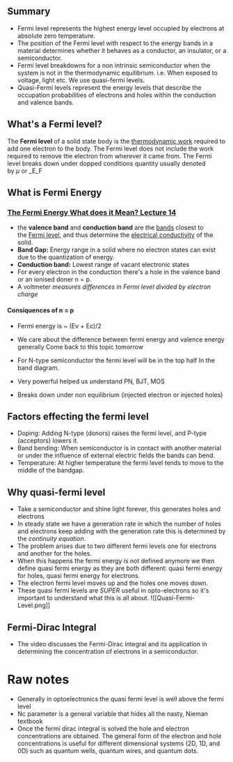 
## Summary
- Fermi level represents the highest energy level occupied by electrons at absolute zero temperature. 
- The position of the Fermi level with respect to the energy bands in a material determines whether it behaves as a conductor, an insulator, or a semiconductor.
- Fermi level breakdowns for a non intrinsic semiconductor when the system is not in the thermodynamic equilibrium. i.e. When exposed to voltage, light etc. We use quasi-fermi levels.
- Quasi-Fermi levels represent the energy levels that describe the occupation probabilities of electrons and holes within the conduction and valence bands.

## What's a Fermi level?
The **Fermi level** of a solid state body is the [thermodynamic work](https://en.wikipedia.org/wiki/Thermodynamic_work) required to add one electron to the body. The Fermi level does not include the work required to remove the electron from wherever it came from. The Fermi level breaks down under dopped conditions
quantity usually denoted by _µ_ or _E_F

## What is Fermi Energy

### [The Fermi Energy What does it Mean? Lecture 14](https://www.youtube.com/watch?v=sH5HkF-9X2c&list=PLmfHzApbF5dYnZTqPDsJj31mOQtD7vDT2&index=15)
- the **valence band** and **conduction band** are the [bands](https://en.wikipedia.org/wiki/Electronic_band_structure "Electronic band structure") closest to the [Fermi level](https://en.wikipedia.org/wiki/Fermi_level "Fermi level"), and thus determine the [electrical conductivity](https://en.wikipedia.org/wiki/Electrical_conductivity "Electrical conductivity") of the solid.
- **Band Gap:** Energy range in a solid where no electron states can exist due to the quantization of energy.
- **Conduction band:**  Lowest range of vacant electronic states
- For every electron in the conduction there's a hole in the valence band or an ionised doner n = p.
- A voltmeter _measures differences in Fermi level divided by electron charge_

#### Consiquences of n = p
- Fermi energy is ~ (Ev + Ec)/2
- We care about the difference between fermi energy and valence energy generally
Come back to this topic tomorrow


- For N-type semiconductor the fermi level will be in the top half In the band diagram.
- Very powerful helped us understand PN, BJT, MOS
- Breaks down under non equilibrium (injected electron or injected holes)

## Factors effecting the fermi level
- Doping: Adding N-type (donors) raises the fermi level, and P-type (acceptors) lowers it.
- Band bending: When semiconductor is in contact with another material or under the influence of external electric fields the bands can bend.
- Temperature: At higher temperature the fermi level tends to move to the middle of the bandgap.

## Why quasi-fermi level
- Take a semiconductor and shine light forever, this generates holes and electrons
- In steady state we have a generation rate in which the number of holes and electrons keep adding with the generation rate this is determined by the _continuity equation_.
- The problem arises due to two different fermi levels one for electrons and another for the holes.
- When this happens the fermi energy is not defined anymore we then define quasi fermi energy as they are both different: quasi fermi energy for holes, quasi fermi energy for electrons.
- The electron fermi level moves up and the holes one moves down.
- These quasi fermi levels are _SUPER_ useful in opto-electrons so it's important to understand what this is all about. 
 ![[Quasi-Fermi-Level.png]]

## Fermi-Dirac Integral 
- The video discusses the Fermi-Dirac integral and its application in determining the concentration of electrons in a semiconductor.



# Raw notes
- Generally in optoelectronics the quasi fermi level is well above the fermi level
- Nc parameter is a general variable that hides all the nasty, Nieman textbook 
- Once the fermi dirac integral is solved the hole and electron concentrations are obtained. The general form of the electron and hole concentrations is useful for different dimensional systems (2D, 1D, and 0D) such as quantum wells, quantum wires, and quantum dots.

